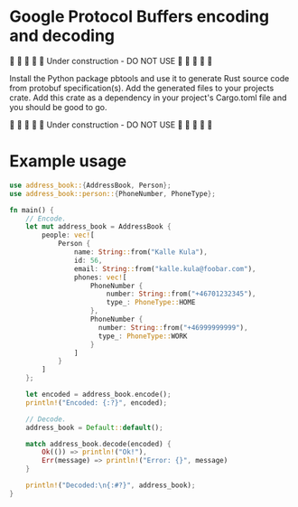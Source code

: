 # Google Protocol Buffers encoding and decoding

🚧 🚧 🚧 🚧 🚧 Under construction - DO NOT USE 🚧 🚧 🚧 🚧 🚧

Install the Python package pbtools and use it to generate Rust source
code from protobuf specification(s). Add the generated files to your
projects crate. Add this crate as a dependency in your project's
Cargo.toml file and you should be good to go.

🚧 🚧 🚧 🚧 🚧 Under construction - DO NOT USE 🚧 🚧 🚧 🚧 🚧

# Example usage

``` rust
use address_book::{AddressBook, Person};
use address_book::person::{PhoneNumber, PhoneType};

fn main() {
    // Encode.
    let mut address_book = AddressBook {
        people: vec![
            Person {
                name: String::from("Kalle Kula"),
                id: 56,
                email: String::from("kalle.kula@foobar.com"),
                phones: vec![
                    PhoneNumber {
                        number: String::from("+46701232345"),
                        type_: PhoneType::HOME
                    },
                    PhoneNumber {
                      number: String::from("+46999999999"),
                      type_: PhoneType::WORK
                    }
                ]
            }
        ]
    };

    let encoded = address_book.encode();
    println!("Encoded: {:?}", encoded);

    // Decode.
    address_book = Default::default();

    match address_book.decode(encoded) {
        Ok(()) => println!("Ok!"),
        Err(message) => println!("Error: {}", message)
    }

    println!("Decoded:\n{:#?}", address_book);
}
```
